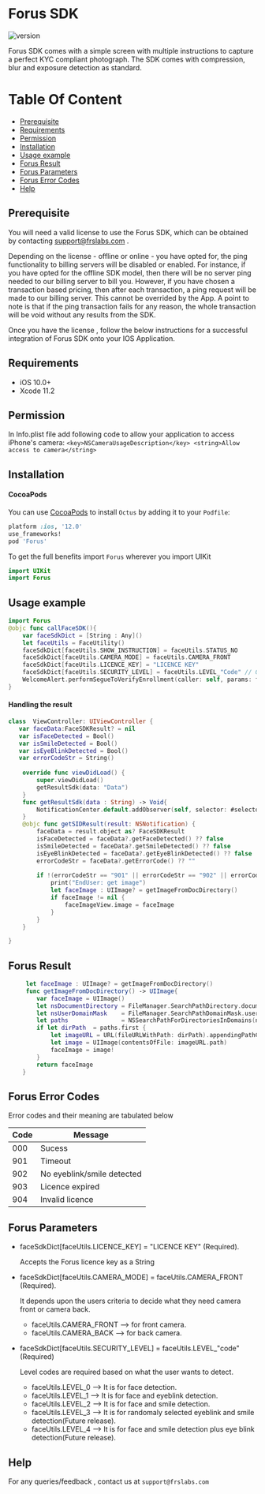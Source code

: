 
# Forus SDK

![version](https://img.shields.io/badge/version-v1.0.0-blue)

Forus SDK comes with a simple screen with multiple instructions to capture a perfect KYC compliant photograph. The SDK comes with compression, blur and exposure detection as standard.

# Table Of Content
- [Prerequisite](#prerequisite)
- [Requirements](#requirements)
- [Permission](#Permission)
- [Installation](#installation)
- [Usage example](#Usage-example)
- [Forus Result](#Forus-Result)
- [Forus Parameters](#Forus-parameters)
- [Forus Error Codes](#Forus-error-codes)
- [Help](#help)

## Prerequisite

You will need a valid license to use the Forus SDK, which can be obtained by contacting support@frslabs.com .

Depending on the license - offline or online - you have opted for, the ping functionality to billing servers will be disabled or enabled. For instance, if you have opted for the offline SDK model, then there will be no server ping needed to our billing server to bill you. However, if you have chosen a transaction based pricing, then after each transaction, a ping request will be made to our billing server. This cannot be overrided by the App. A point to note is that if the ping transaction fails for any reason, the whole transaction will be void without any results from the SDK.

Once you have the license , follow the below instructions for a successful integration of Forus SDK onto your IOS Application.

## Requirements

- iOS 10.0+
- Xcode 11.2

## Permission

In Info.plist file add following code to allow your application to access iPhone's camera:
``<key>NSCameraUsageDescription</key>
<string>Allow access to camera</string>``

## Installation

#### CocoaPods
You can use [CocoaPods](http://cocoapods.org/) to install `Octus` by adding it to your `Podfile`:

```ruby
platform :ios, '12.0'
use_frameworks!
pod 'Forus'
```

To get the full benefits import `Forus` wherever you import UIKit

``` swift
import UIKit
import Forus
```

## Usage example

```swift
import Forus
@objc func callFaceSDK(){
    var faceSdkDict = [String : Any]()
    let faceUtils = FaceUtility()
    faceSdkDict[faceUtils.SHOW_INSTRUCTION] = faceUtils.STATUS_NO
    faceSdkDict[faceUtils.CAMERA_MODE] = faceUtils.CAMERA_FRONT
    faceSdkDict[faceUtils.LICENCE_KEY] = "LICENCE KEY"
    faceSdkDict[faceUtils.SECURITY_LEVEL] = faceUtils.LEVEL_"Code" // 0 or 1 or 2
    WelcomeAlert.performSegueToVerifyEnrollment(caller: self, params: faceSdkDict)
}
```
#### Handling the result

```swift
class  ViewController: UIViewController {
   var faceData:FaceSDKResult? = nil
   var isFaceDetected = Bool()
   var isSmileDetected = Bool()
   var isEyeBlinkDetected = Bool()
   var errorCodeStr = String()
   
    override func viewDidLoad() {
        super.viewDidLoad()
        getResultSdk(data: "Data")
    }
    func getResultSdk(data : String) -> Void{
        NotificationCenter.default.addObserver(self, selector: #selector(getSIDResult(result:)), name: NSNotification.Name(rawValue: data), object: nil)
    }
    @objc func getSIDResult(result: NSNotification) {
        faceData = result.object as? FaceSDKResult
        isFaceDetected = faceData?.getFaceDetected() ?? false
        isSmileDetected = faceData?.getSmileDetected() ?? false
        isEyeBlinkDetected = faceData?.getEyeBlinkDetected() ?? false
        errorCodeStr = faceData?.getErrorCode() ?? ""
        
        if !(errorCodeStr == "901" || errorCodeStr == "902" || errorCodeStr == "903" || errorCodeStr == "904") {
            print("EndUser: get image")
            let faceImage : UIImage? = getImageFromDocDirectory()
            if faceImage != nil {
                faceImageView.image = faceImage
            }
        } 
    }

}
``` 

## Forus Result

```swift
     let faceImage : UIImage? = getImageFromDocDirectory()
     func getImageFromDocDirectory() -> UIImage{
        var faceImage = UIImage()
        let nsDocumentDirectory = FileManager.SearchPathDirectory.documentDirectory
        let nsUserDomainMask    = FileManager.SearchPathDomainMask.userDomainMask
        let paths               = NSSearchPathForDirectoriesInDomains(nsDocumentDirectory, nsUserDomainMask, true)
        if let dirPath  = paths.first {
            let imageURL = URL(fileURLWithPath: dirPath).appendingPathComponent("faceImage.png")
            let image = UIImage(contentsOfFile: imageURL.path)
            faceImage = image!
        }
        return faceImage
    }
```

## Forus Error Codes

Error codes and their meaning are tabulated below

| Code          | Message                 |
| -------------- | ---------------------- |
| 000  | Sucess  |
| 901  | Timeout |
| 902  | No eyeblink/smile detected  |
| 903  | Licence expired   |
| 904  | Invalid licence   |


## Forus Parameters

- faceSdkDict[faceUtils.LICENCE_KEY] = "LICENCE KEY" (Required).

  Accepts the Forus licence key as a String

- faceSdkDict[faceUtils.CAMERA_MODE] = faceUtils.CAMERA_FRONT (Required).

  It depends upon the users criteria to decide what they need camera front or camera back.
  - faceUtils.CAMERA_FRONT --> for front camera.
  - faceUtils.CAMERA_BACK --> for back camera.

- faceSdkDict[faceUtils.SECURITY_LEVEL] = faceUtils.LEVEL_"code" (Required)

  Level codes are required based on what the user wants to detect.
  - faceUtils.LEVEL_0 --> It is for face detection.
  - faceUtils.LEVEL_1 --> It is for face and eyeblink detection.
  - faceUtils.LEVEL_2 --> It is for face and smile detection.
  - faceUtils.LEVEL_3 --> It is for randomaly selected eyeblink and smile detection(Future release).
  - faceUtils.LEVEL_4 --> It is for face and smile detection plus eye blink detection(Future release).
  
## Help

For any queries/feedback , contact us at `support@frslabs.com` 

